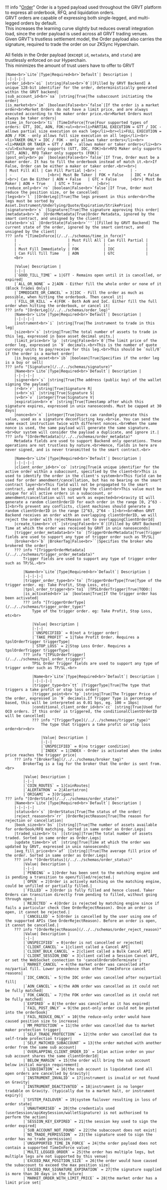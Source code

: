 !!! info "[Order](/../../schemas/order)"
    Order is a typed payload used throughout the GRVT platform to express all orderbook, RFQ, and liquidation orders.<br>GRVT orders are capable of expressing both single-legged, and multi-legged orders by default.<br>This increases the learning curve slightly but reduces overall integration load, since the order payload is used across all GRVT trading venues.<br>Given GRVT's trustless settlement model, the Order payload also carries the signature, required to trade the order on our ZKSync Hyperchain.<br><br>All fields in the Order payload (except `id`, `metadata`, and `state`) are trustlessly enforced on our Hyperchain.<br>This minimizes the amount of trust users have to offer to GRVT<br>

    |Name<br>`Lite`|Type|Required<br>`Default`| Description |
    |-|-|-|-|
    |order_id<br>`oi` |string|False<br>`0`|[Filled by GRVT Backend] A unique 128-bit identifier for the order, deterministically generated within the GRVT backend|
    |sub_account_id<br>`sa` |string|True|The subaccount initiating the order|
    |is_market<br>`im` |boolean|False<br>`false`|If the order is a market order<br>Market Orders do not have a limit price, and are always executed according to the maker order price.<br>Market Orders must always be taker orders|
    |time_in_force<br>`ti` |TimeInForce|True|Four supported types of orders: GTT, IOC, AON, FOK:<ul><br><li>PARTIAL EXECUTION = GTT / IOC - allows partial size execution on each leg</li><br><li>FULL EXECUTION = AON / FOK - only allows full size execution on all legs</li><br><li>TAKER ONLY = IOC / FOK - only allows taker orders</li><br><li>MAKER OR TAKER = GTT / AON - allows maker or taker orders</li><br></ul>Exchange only supports (GTT, IOC, FOK)<br>RFQ Maker only supports (GTT, AON), RFQ Taker only supports (FOK)|
    |post_only<br>`po` |boolean|False<br>`false`|If True, Order must be a maker order. It has to fill the orderbook instead of match it.<br>If False, Order can be either a maker or taker order.<br><br>|               | Must Fill All | Can Fill Partial |<br>| -             | -             | -                |<br>| Must Be Taker | FOK + False   | IOC + False      |<br>| Can Be Either | AON + False   | GTC + False      |<br>| Must Be Maker | AON + True    | GTC + True       |<br>|
    |reduce_only<br>`ro` |boolean|False<br>`false`|If True, Order must reduce the position size, or be cancelled|
    |legs<br>`l` |[OrderLeg]|True|The legs present in this order<br>The legs must be sorted by Asset.Instrument/Underlying/Quote/Expiration/StrikePrice|
    |signature<br>`s` |Signature|True|The signature approving this order|
    |metadata<br>`m` |OrderMetadata|True|Order Metadata, ignored by the smart contract, and unsigned by the client|
    |state<br>`s1` |OrderState|False<br>`''`|[Filled by GRVT Backend] The current state of the order, ignored by the smart contract, and unsigned by the client|
    ??? info "[TimeInForce](/../../schemas/time_in_force)"
        |                       | Must Fill All | Can Fill Partial |
        | -                     | -             | -                |
        | Must Fill Immediately | FOK           | IOC              |
        | Can Fill Till Time    | AON           | GTC              |
        <br>

        |Value| Description |
        |-|-|
        |`GOOD_TILL_TIME` = 1|GTT - Remains open until it is cancelled, or expired|
        |`ALL_OR_NONE` = 2|AON - Either fill the whole order or none of it (Block Trades Only)|
        |`IMMEDIATE_OR_CANCEL` = 3|IOC - Fill the order as much as possible, when hitting the orderbook. Then cancel it|
        |`FILL_OR_KILL` = 4|FOK - Both AoN and IoC. Either fill the full order when hitting the orderbook, or cancel it|
    ??? info "[OrderLeg](/../../schemas/order_leg)"
        |Name<br>`Lite`|Type|Required<br>`Default`| Description |
        |-|-|-|-|
        |instrument<br>`i` |string|True|The instrument to trade in this leg|
        |size<br>`s` |string|True|The total number of assets to trade in this leg, expressed in base asset decimal units.|
        |limit_price<br>`lp` |string|False<br>`0`|The limit price of the order leg, expressed in `9` decimals.<br>This is the number of quote currency units to pay/receive for this leg.<br>This should be `null/0` if the order is a market order|
        |is_buying_asset<br>`ib` |boolean|True|Specifies if the order leg is a buy or sell|
    ??? info "[Signature](/../../schemas/signature)"
        |Name<br>`Lite`|Type|Required<br>`Default`| Description |
        |-|-|-|-|
        |signer<br>`s` |string|True|The address (public key) of the wallet signing the payload|
        |r<br>`r` |string|True|Signature R|
        |s<br>`s1` |string|True|Signature S|
        |v<br>`v` |integer|True|Signature V|
        |expiration<br>`e` |string|True|Timestamp after which this signature expires, expressed in unix nanoseconds. Must be capped at 30 days|
        |nonce<br>`n` |integer|True|Users can randomly generate this value, used as a signature deconflicting key.<br>ie. You can send the same exact instruction twice with different nonces.<br>When the same nonce is used, the same payload will generate the same signature.<br>Our system will consider the payload a duplicate, and ignore it.|
    ??? info "[OrderMetadata](/../../schemas/order_metadata)"
        Metadata fields are used to support Backend only operations. These operations are not trustless by nature.<br>Hence, fields in here are never signed, and is never transmitted to the smart contract.<br>

        |Name<br>`Lite`|Type|Required<br>`Default`| Description |
        |-|-|-|-|
        |client_order_id<br>`co` |string|True|A unique identifier for the active order within a subaccount, specified by the client<br>This is used to identify the order in the client's system<br>This field can be used for order amendment/cancellation, but has no bearing on the smart contract layer<br>This field will not be propagated to the smart contract, and should not be signed by the client<br>This value must be unique for all active orders in a subaccount, or amendment/cancellation will not work as expected<br>Gravity UI will generate a random clientOrderID for each order in the range [0, 2^63 - 1]<br>To prevent any conflicts, client machines should generate a random clientOrderID in the range [2^63, 2^64 - 1]<br><br>When GRVT Backend receives an order with an overlapping clientOrderID, we will reject the order with rejectReason set to overlappingClientOrderId|
        |create_time<br>`ct` |string|False<br>`0`|[Filled by GRVT Backend] Time at which the order was received by GRVT in unix nanoseconds|
        |trigger_order_metadata<br>`to` |TriggerOrderMetadata|True|Trigger fields are used to support any type of trigger order such as TP/SL|
        |broker<br>`b` |BrokerTag|False<br>``|Specifies the broker who brokered the order|
        ??? info "[TriggerOrderMetadata](/../../schemas/trigger_order_metadata)"
            Trigger fields are used to support any type of trigger order such as TP/SL.<br>

            |Name<br>`Lite`|Type|Required<br>`Default`| Description |
            |-|-|-|-|
            |trigger_order_type<br>`to` |TriggerOrderType|True|Type of the trigger order. eg: Take Profit, Stop Loss, etc|
            |tpsl_order_trigger<br>`to1` |TPSLOrderTrigger|True|TODO:|
            |is_activated<br>`ia` |boolean|True|If the trigger order has been activated|
            ??? info "[TriggerOrderType](/../../schemas/trigger_order_type)"
                Type of the trigger order. eg: Take Profit, Stop Loss, etc<br>

                |Value| Description |
                |-|-|
                |`UNSPECIFIED` = 0|not a trigger order|
                |`TAKE_PROFIT` = 1|Take Profit Order. Requires a tpslOrderTrigger triggerType|
                |`STOP_LOSS` = 2|Stop Loss Order. Requires a tpslOrderTrigger triggerType|
            ??? info "[TPSLOrderTrigger](/../../schemas/tpsl_order_trigger)"
                TPSL Order Trigger fields are used to support any type of trigger order such as TP/SL.<br>

                |Name<br>`Lite`|Type|Required<br>`Default`| Description |
                |-|-|-|-|
                |trigger_type<br>`tt` |TriggerType|True|The type that triggers a take profit or stop loss order|
                |trigger_point<br>`tp` |string|True|The Trigger Price of the order, expressed in `9` decimals.If Trigger Type is percentage based, this will be interpreted as 0.01 bps, eg. 100 = 1bps|
                |conditional_client_order_id<br>`cc` |string|True|Used for OCO orders. If this order is triggered, the conditionalClientOrderID will be cancelled|
                ??? info "[TriggerType](/../../schemas/trigger_type)"
                    The type that triggers a take profit or stop loss order<br><br>

                    |Value| Description |
                    |-|-|
                    |`UNSPECIFIED` = 0|no trigger condition|
                    |`INDEX` = 1|INDEX - Order is activated when the index price reaches the trigger price|
        ??? info "[BrokerTag](/../../schemas/broker_tag)"
            BrokerTag is a tag for the broker that the order is sent from.<br>

            |Value| Description |
            |-|-|
            |`COIN_ROUTES` = 1|CoinRoutes|
            |`ALERTATRON` = 2|Alertatron|
            |`ORIGAMI` = 3|Origami|
    ??? info "[OrderState](/../../schemas/order_state)"
        |Name<br>`Lite`|Type|Required<br>`Default`| Description |
        |-|-|-|-|
        |status<br>`s` |OrderStatus|True|The status of the order|
        |reject_reason<br>`rr` |OrderRejectReason|True|The reason for rejection or cancellation|
        |book_size<br>`bs` |[string]|True|The number of assets available for orderbook/RFQ matching. Sorted in same order as Order.Legs|
        |traded_size<br>`ts` |[string]|True|The total number of assets traded. Sorted in same order as Order.Legs|
        |update_time<br>`ut` |string|True|Time at which the order was updated by GRVT, expressed in unix nanoseconds|
        |avg_fill_price<br>`af` |[string]|True|The average fill price of the order. Sorted in same order as Order.Legs|
        ??? info "[OrderStatus](/../../schemas/order_status)"
            |Value| Description |
            |-|-|
            |`PENDING` = 1|Order has been sent to the matching engine and is pending a transition to open/filled/rejected.|
            |`OPEN` = 2|Order is actively matching on the matching engine, could be unfilled or partially filled.|
            |`FILLED` = 3|Order is fully filled and hence closed. Taker Orders can transition directly from pending to filled, without going through open.|
            |`REJECTED` = 4|Order is rejected by matching engine since if fails a particular check (See OrderRejectReason). Once an order is open, it cannot be rejected.|
            |`CANCELLED` = 5|Order is cancelled by the user using one of the supported APIs (See OrderRejectReason). Before an order is open, it cannot be cancelled.|
        ??? info "[OrderRejectReason](/../../schemas/order_reject_reason)"
            |Value| Description |
            |-|-|
            |`UNSPECIFIED` = 0|order is not cancelled or rejected|
            |`CLIENT_CANCEL` = 1|client called a Cancel API|
            |`CLIENT_BULK_CANCEL` = 2|client called a Bulk Cancel API|
            |`CLIENT_SESSION_END` = 3|client called a Session Cancel API, or set the WebSocket connection to 'cancelOrdersOnTerminate'|
            |`MARKET_CANCEL` = 4|the market order was cancelled after no/partial fill. Lower precedence than other TimeInForce cancel reasons|
            |`IOC_CANCEL` = 5|the IOC order was cancelled after no/partial fill|
            |`AON_CANCEL` = 6|the AON order was cancelled as it could not be fully matched|
            |`FOK_CANCEL` = 7|the FOK order was cancelled as it could not be fully matched|
            |`EXPIRED` = 8|the order was cancelled as it has expired|
            |`FAIL_POST_ONLY` = 9|the post-only order could not be posted into the orderbook|
            |`FAIL_REDUCE_ONLY` = 10|the reduce-only order would have caused position size to increase|
            |`MM_PROTECTION` = 11|the order was cancelled due to market maker protection trigger|
            |`SELF_TRADE_PROTECTION` = 12|the order was cancelled due to self-trade protection trigger|
            |`SELF_MATCHED_SUBACCOUNT` = 13|the order matched with another order from the same sub account|
            |`OVERLAPPING_CLIENT_ORDER_ID` = 14|an active order on your sub account shares the same clientOrderId|
            |`BELOW_MARGIN` = 15|the order will bring the sub account below initial margin requirement|
            |`LIQUIDATION` = 16|the sub account is liquidated (and all open orders are cancelled by Gravity)|
            |`INSTRUMENT_INVALID` = 17|instrument is invalid or not found on Gravity|
            |`INSTRUMENT_DEACTIVATED` = 18|instrument is no longer tradable on Gravity. (typically due to a market halt, or instrument expiry)|
            |`SYSTEM_FAILOVER` = 19|system failover resulting in loss of order state|
            |`UNAUTHORISED` = 20|the credentials used (userSession/apiKeySession/walletSignature) is not authorised to perform the action|
            |`SESSION_KEY_EXPIRED` = 21|the session key used to sign the order expired|
            |`SUB_ACCOUNT_NOT_FOUND` = 22|the subaccount does not exist|
            |`NO_TRADE_PERMISSION` = 23|the signature used to sign the order has no trade permission|
            |`UNSUPPORTED_TIME_IN_FORCE` = 24|the order payload does not contain a supported TimeInForce value|
            |`MULTI_LEGGED_ORDER` = 25|the order has multiple legs, but multiple legs are not supported by this venue|
            |`EXCEED_MAX_POSITION_SIZE` = 26|the order would have caused the subaccount to exceed the max position size|
            |`EXCEED_MAX_SIGNATURE_EXPIRATION` = 27|the signature supplied is more than 30 days in the future|
            |`MARKET_ORDER_WITH_LIMIT_PRICE` = 28|the market order has a limit price set|
